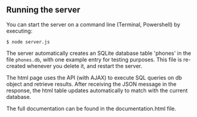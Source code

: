 Running the server
------------------

You can start the server on a command line (Terminal, Powershell) by executing:

```
$ node server.js
```

The server automatically creates an SQLite database table 'phones' in the file `phones.db`, with one example entry for testing purposes.
This file is re-created whenever you delete it, and restart the server.

The html page uses the API (with AJAX) to execute SQL queries on db object and retrieve results. After receiving the JSON message in the response, the html table updates automatically to match with the current database.

The full documentation can be found in the documentation.html file.
